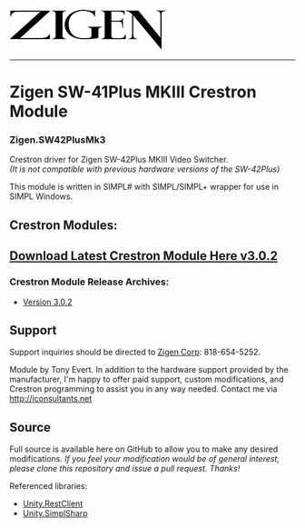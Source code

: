 ![Zigen Logo](https://github.com/tony722/Zigen.HXLPlus/raw/master/Documentation/Zigen_Logo_Black_small.png)
***
# Zigen SW-41Plus MKIII Crestron Module
### Zigen.SW42PlusMk3
Crestron driver for Zigen SW-42Plus MKIII Video Switcher.<br>
_(It is not compatible with previous hardware versions of the SW-42Plus)_

This module is written in SIMPL# with SIMPL/SIMPL+ wrapper for use in SIMPL Windows. 

## Crestron Modules:
## [Download Latest Crestron Module Here v3.0.2](https://github.com/tony722/Zigen.SW42PlusMk3/raw/v3.0.2/SIMPL/Zigen%20SW-42Plus%20MkIII%20Demo_compiled.zip)

### Crestron Module Release Archives:
* [Version 3.0.2](https://github.com/tony722/Zigen.SW42PlusMk3/raw/v3.0.2/SIMPL/Zigen%20SW-42Plus%20MkIII%20Demo_compiled.zip)
## Support
Support inquiries should be directed to [Zigen Corp](https://zingencorp.com): 818-654-5252. 

Module by Tony Evert. 
In addition to the hardware support provided by the manufacturer, I'm happy to offer paid support, custom modifications, and Crestron programming to assist you in any way needed. Contact me via http://iconsultants.net

## Source
Full source is available here on GitHub to allow you to make any desired modifications. _If you feel your modification would be of general interest, please clone this repository and issue a pull request. Thanks!_

Referenced libraries:
* [Unity.RestClient](https://github.com/tony722/Unity.RestClient) 
* [Unity.SimplSharp](https://github.com/tony722/Unity.SimplSharp)
